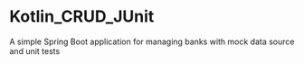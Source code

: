 # Kotlin_CRUD_JUnit
A simple Spring Boot application for managing banks with mock data source and unit tests

